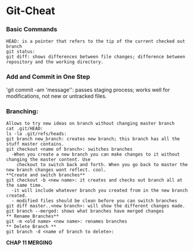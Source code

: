 # Git-Cheat
### Basic Commands
```rm -rf <directory name>: removes non-empty directory.
HEAD: is a pointer that refers to the tip of the current checked out branch
git status:
git diff: shows differences between file changes; difference between repository and the working directory.

```
### Add and Commit in One Step
'git commit -am 'message'': passes staging process; works well for modifications, not new or untracked files.


### Branching: 
```
Allows to try new ideas on branch without changing master branch
cat .git/HEAD: 
ls -la .git/refs/heads:
git branch new_branch: creates new branch; this branch has all the stuff master contains.
git checkout <name of branch>: switches branches
  -When you create a new branch you can make changes to it without changing the master content. Use
    checkout to switch back and forth. When you go back to master the new branch changes wont reflect. cool.
**Create and switch branches**
git checkout -b <new name>: it creates and checks out branch all at the same time.
  -it will include whatever branch you created from in the new branch created.
  - modified files should be clean before you can switch branches
git diff master..<new branch>: will show the different changes made.
git branch --merged: shows what branches have merged changes
** Rename Branches**
git -m <old name> <new name>: renames branches
** Delete Branch **
git branch -d <name of branch to delete>:
```
**CHAP 11 MERGING**
